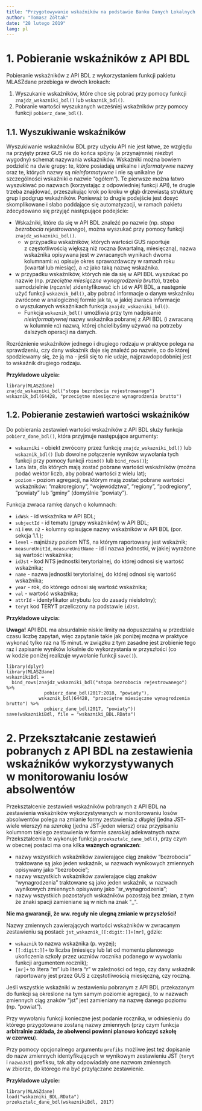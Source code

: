 ```yaml
---
title: "Przygotowywanie wskaźników na podstawie Banku Danych Lokalnych GUS"
author: "Tomasz Żółtak"
date: "28 lutego 2019"
lang: pl
---
```


# 1. Pobieranie wskaźników z API BDL

Pobieranie wskaźników z API BDL z wykorzystaniem funkcji pakietu
MLASZdane przebiega w dwóch krokach:

1.  Wyszukanie wskaźników, które chce się pobrać przy pomocy funkcji
    `znajdz_wskazniki_bdl()` lub `wskaznik_bdl()`.
2.  Pobranie wartości wyszukanych wcześniej wskaźników przy pomocy
    funkcji `pobierz_dane_bdl()`.

1.1. Wyszukiwanie wskaźników
----------------------------

Wyszukiwanie wskaźników BDL przy użyciu API nie jest łatwe, ze względu
na przyjęty przez GUS nie do końca spójny (a przynajmniej niezbyt
wygodny) schemat nazywania wskaźników. Wskaźniki można bowiem podzielić
na dwie grupy: te, które posiadają unikalne i *informatywne* nazwy oraz
te, których nazwy są *nieinformatywne* i nie są unikalne (w
szczególności wskaźniki o nazwie “ogółem”). Te pierwsze można łatwo
wyszukiwać po nazwach (korzystając z odpowiedniej funkcji API), te
drugie trzeba znajdować, przeszukując krok po kroku w głąb drzewiastą
strukturę grup i podgrup wskaźników. Ponieważ to drugie podejście jest
dosyć skomplikowane i słabo poddające się automatyzacji, w ramach
pakietu zdecydowano się przyjąć następujące podejście:

-   Wskaźniki, które da się w API BDL znaleźć po nazwie (np. *stopa
    bezrobocia rejestrowanego*), można wyszukać przy pomocy funkcji
    `znajdz_wskazniki_bdl()`.
    -   w przypadku wskaźników, których wartości GUS raportuje
        z częstotliwością większą niż roczna (kwartalną, miesięczną),
        nazwa wskaźnika opisywana jest w zwracanych wynikach dwoma
        kolumnami: `n1` opisuje okres sprawozdawczy w ramach roku
        (kwartał lub miesiąc), a `n2` jako taką nazwę wskaźnika.
-   w przypadku wskaźników, których nie da się w API BDL wyszukać po
    nazwie (np. *przeciętne miesięczne wynagrodzenia brutto*), trzeba
    samodzielnie (*ręcznie*) zidentyfikować ich `id` w API BDL, a
    następnie użyć funkcji `wskaznik_bdl()`, aby pobrać informacje
    o danym wskaźniku zwrócone w analogicznej formie jak ta, w jakiej
    zwraca informacje o wyszukanych wskaźnikach funkcja
    `znajdz_wskazniki_bdl()`.
    -   Funkcja `wskaznik_bdl()` umożliwia przy tym nadpisanie
        *nieinformatywnej* nazwy wskaźnika pobranej z API BDL (i
        zwracaną w kolumnie `n1`) nazwą, której chcielibyśmy używać na
        potrzeby dalszych operacji na danych.

Rozróżnienie wskaźników jednego i drugiego rodzaju w praktyce polega na
sprawdzeniu, czy dany wskaźnik daje się znaleźć po nazwie, co do której
spodziewamy się, że ją ma - jeśli się to nie udaje, najprawdopodobniej
jest to wskaźnik drugiego rodzaju.

**Przykładowe użycia:**

    library(MLASZdane)
    znajdz_wskazniki_bdl("stopa bezrobocia rejestrowanego")
    wskaznik_bdl(64428, "przeciętne miesięczne wynagrodzenia brutto")

1.2. Pobieranie zestawień wartości wskaźników
---------------------------------------------

Do pobierania zestawień wartości wskaźników z API BDL służy funkcja
`pobierz_dane_bdl()`, która przyjmuje następujące argumenty:

-   `wskazniki` - obiekt zwrócony przez funkcję `znajdz_wskazniki_bdl()`
    lub `wskaznik_bdl()` (lub dowolne połączenie wyników wywołania tych
    funkcji przy pomocy funkcji `rbind()` lub `bind_rows()`);
-   `lata` lata, dla których mają zostać pobrane wartości wskaźników
    (można podać wektor liczb, aby pobrać wartości z wielu lat);
-   `poziom` - poziom agregacji, na którym mają zostać pobrane wartości
    wskaźników: “makroregiony”, “województwa”, “regiony”, “podregiony”,
    “powiaty” lub “gminy” (domyślnie “powiaty”).

Funkcja zwraca ramkę danych o kolumnach:

-   `idWsk` - id wskaźnika w API BDL;
-   `subjectId` - id tematu (grupy wskaźników) w API BDL;
-   `n1` i ew. `n2` - kolumny opisujące nazwy wskaźników w API BDL (por.
    sekcja 1.1.);
-   `level` - najniższy poziom NTS, na którym raportowany jest wskaźnik;
-   `measureUnitId`, `measureUnitName` - id i nazwa jednostki, w jakiej
    wyrażone są wartości wskaźnika;
-   `idJst` - kod NTS jednostki terytorialnej, do której odnosi się
    wartość wskaźnika;
-   `name` - nazwa jednostki terytorialnej, do której odnosi się wartość
    wskaźnika;
-   `year` - rok, do którego odnosi się wartość wskaźnika;
-   `val` - wartość wskaźnika;
-   `attrId` - identyfikator atrybutu (co do zasady nieistotny);
-   `teryt` kod TERYT przeliczony na podstawie `idJst`.

**Przykładowe użycia:**

**Uwaga!** API BDL ma absurdalnie niskie limity na dopuszczalną
w przedziale czasu liczbę zapytań, więc zapytanie takie jak poniżej
można w praktyce wykonać tylko raz na 15 minut. w związku z tym zasadne
jest zrobienie tego raz i zapisanie wyników lokalnie do wykorzystania
w przyszłości (co w kodzie poniżej realizuje wywołanie funkcji
`save()`).

    library(dplyr)
    library(MLASZdane)
    wskaznikiBdl =
      bind_rows(znajdz_wskazniki_bdl("stopa bezrobocia rejestrowanego") %>%
                  pobierz_dane_bdl(2017:2018, "powiaty"),
                wskaznik_bdl(64428, "przeciętne miesięczne wynagrodzenia brutto") %>%
                  pobierz_dane_bdl(2017, "powiaty"))
    save(wskaznikiBdl, file = "wskazniki_BDL.RData")

# 2. Przekształcanie zestawień pobranych z API BDL na zestawienia wskaźników wykorzystywanych w monitorowaniu losów absolwentów

Przekształcenie zestawień wskaźników pobranych z API BDL na zestawienia
wskaźników wykorzystywanych w monitorowaniu losów absolwentów polega na
zmianie formy zestawienia z *długiej* (jedna JST-wiele wierszy) na
*szeroką* (jedna JST-jeden wiersz) oraz przypisaniu kolumnom takiego
zestawienia w formie *szerokiej* adekwatnych nazw. Przekształcenia te
wykonuje funkcja `przeksztalc_dane_bdl()`, przy czym w obecnej postaci
ma ona kilka **ważnych ograniczeń**:

-   nazwy wszystkich wskaźników zawierające ciąg znaków “bezrobocia”
    traktowane są jako jeden wskaźnik, w nazwach wynikowych zmiennych
    opisywany jako “bezrobocie”;
-   nazwy wszystkich wskaźników zawierające ciąg znaków “wynagrodzenia”
    traktowane są jako jeden wskaźnik, w nazwach wynikowych zmiennych
    opisywany jako “sr\_wynagrodzenia”;
-   nazwy wszystkich pozostałych wskaźników pozostają bez zmian, z tym
    że znaki spacji zamieniane są w nich na znak "\_".

**Nie ma gwarancji, że ww. reguły nie ulegną zmianie w przyszłości!**

Nazwy zmiennych zawierających wartości wskaźników w zwracanym
zestawieniu są postaci: `jst_wskaznik_[[:digit:]]+[mr]`, gdzie:

-   `wskaznik` to nazwa wskaźnika (p. wyżej);
-   `[[:digit:]]+` to liczba (miesięcy lub lat od momentu planowego
    ukończenia szkoły przez uczniów rocznika podanego w wywołaniu
    funkcji argumentem rocznik);
-   `[mr]+` to litera “m” lub litera “r” w zależności od tego, czy dany
    wskaźnik raportowany jest przez GUS z częstotliwością miesięczną,
    czy roczną.

Jeśli wszystkie wskaźniki w zestawieniu pobranym z API BDL przekazanym
do funkcji są określone na tym samym poziomie agregacji, to w nazwach
zmiennych ciąg znaków “jst” jest zamieniany na nazwę danego poziomu (np.
“powiat”).

Przy wywołaniu funkcji konieczne jest podanie rocznika, w odniesieniu do
którego przygotowane zostaną nazwy zmiennych (przy czym funkcja
**arbitralnie zakłada, że abolwenci powinni planowo kończyć szkołę
w czerwcu**).

Przy pomocy opcjonalnego argumentu `prefiks` możliwe jest też dopisanie
do nazw zmiennych identyfikujących w wynikowym zestawieniu JST (`teryt`
i `nazwaJst`) prefiksu, tak aby odpowiadały one nazwom zmiennych
w zbiorze, do którego ma być przyłączane zestawienie.

**Przykładowe użycie:**

    library(MLASZdane)
    load("wskazniki_BDL.RData")
    przeksztalc_dane_bdl(wskaznikiBdl, 2017)
